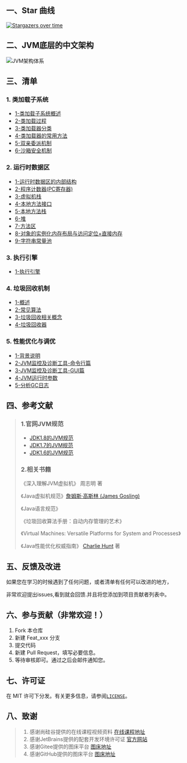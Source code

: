 
## 一、Star 曲线
[![Stargazers over time](https://starchart.cc/shaoxiongdu/JVMStudy.svg)](https://github.com/shaoxiongdu/JVMStudy)

## 二、JVM底层的中文架构

![JVM架构体系](https://gitee.com/ShaoxiongDu/imageBed/raw/master/%E7%AC%AC02%E7%AB%A0_JVM%E6%9E%B6%E6%9E%84-%E4%B8%AD.jpg)

## 三、清单 

### 1. 类加载子系统

- [1-类加载子系统概述](/01-类加载子系统/01-类加载子系统.md)
- [2-类加载过程](/01-类加载子系统/02-类加载过程.md)
- [3-类加载器分类](/01-类加载子系统/03-类加载器的分类.md)
- [4-类加载器的常用方法](/01-类加载子系统/04-类加载器的常用方法.md)
- [5-双亲委派机制](/01-类加载子系统/05-双亲委派机制.md)
- [6-沙箱安全机制](/01-类加载子系统/06-沙箱安全机制.md)

### 2.  运行时数据区 

- [1-运行时数据区的内部结构](/02-运行时数据区/01-运行时数据区内部结构.md)
- [2-程序计数器(PC寄存器)](/02-运行时数据区/02-程序计数器(PC寄存器).md)
- [3-虚拟机栈](/02-运行时数据区/03-虚拟机栈.md)
- [4-本地方法接口](/02-运行时数据区/04-本地方法接口.md)
- [5-本地方法栈](/02-运行时数据区/05-本地方法栈.md)
- [6-堆](/02-运行时数据区/06-堆.md)
- [7-方法区](/02-运行时数据区/07-方法区.md)
- [8-对象的实例化内存布局与访问定位+直接内存](/02-运行时数据区/08-对象的实例化内存布局与访问定位+直接内存.md)
- [9-字符串常量池](/02-运行时数据区/09-字符串常量池.md)

### 3. 执行引擎
- [1-执行引擎](/03-JVM执行引擎/JVM执行引擎.md)

### 4. 垃圾回收机制
- [1-概述](/04-垃圾回收机制/01-垃圾回收概述.md)
- [2-常见算法](/04-垃圾回收机制/02-垃圾回收相关算法.md)
- [3-垃圾回收相关概念](/04-垃圾回收机制/03-垃圾回收相关概念.md)
- [4-垃圾回收器](/04-垃圾回收机制/04-垃圾回收器.md)

### 5. 性能优化与调优

- [1-背景说明](/05-性能优化/01-性能优化概述.md)
- [2-JVM监控及诊断工具-命令行篇](/05-性能优化/02-JVM监控及诊断工具-命令行篇.md)
- [3-JVM监控及诊断工具-GUI篇](/05-性能优化/03-JVM监控及诊断工具-GUI篇.md)
- [4-JVM运行时参数](/05-性能优化/04-JVM运行时参数.md)
- [5-分析GC日志](/05-性能优化/05-分析GC日志.md)

## 四、参考文献

> ### 1.官网JVM规范
>
> - [JDK1.8的JVM规范](https://docs.oracle.com/javase/specs/jvms/se8/html/)
> - [JDK1.7的JVM规范](https://docs.oracle.com/javase/specs/jvms/se7/html)
> - [JDK1.6的JVM规范](https://docs.oracle.com/javase/specs/jvms/se6/html)
>
> ### 2.相关书籍
>
> 《深入理解JVM虚拟机》 周志明 著
>
> 《Java虚拟机规范》[詹姆斯·高斯林 (James Gosling)](https://book.douban.com/search/詹姆斯·高斯林)
>
> 《Java语言规范》
>
> 《垃圾回收算法手册：自动内存管理的艺术》
>
> 《Virtual Machines: Versatile Platforms for System and Processes》
>
> 《Java性能优化权威指南》 [Charlie Hunt](https://book.douban.com/search/CharlieHunt) 著
>

## 五、反馈及改进

如果您在学习的时候遇到了任何问题，或者清单有任何可以改进的地方，

非常欢迎提出issues,看到就会回馈.并且将您添加到项目贡献者列表中。

## 六、参与贡献（非常欢迎！）

1. Fork 本仓库
2. 新建 Feat_xxx 分支
3. 提交代码
4. 新建 Pull Request，填写必要信息。
5. 等待审核即可。通过之后会邮件通知您。

## 七、许可证

在 MIT 许可下分发。有关更多信息，请参阅[`LICENSE`](../LICENSE)。

## 八、致谢

>  1. 感谢尚硅谷提供的在线课程视频资料 [在线课程地址](https://www.bilibili.com/video/BV1PJ411n7xZ)
>  2. 感谢JetBrains提供的配套开发环境许可证 [官方网站](https://www.jetbrains.com/)
>  3. 感谢Gitee提供的图床平台 [图床地址](https://gitee.com/ShaoxiongDu/imageBed)
>  4. 感谢GitHub提供的图床平台 [图床地址](https://github.com/shaoxiongdu/images)
